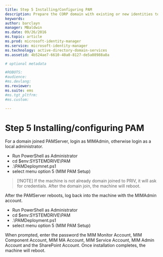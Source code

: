 ```yaml
---
title: Step 5 Installing/Configuring PAM
description: Prepare the CORP domain with existing or new identities to be managed by Privileged Identity Manager using scripts
keywords:
author: barclayn
manager: MBaldwin
ms.date: 09/26/2016
ms.topic: article
ms.prod: microsoft-identity-manager
ms.service: microsoft-identity-manager
ms.technology: active-directory-domain-services
ms.assetid: 4b524ae7-6610-40a0-8127-de5a08988a8a

# optional metadata

#ROBOTS:
#audience:
#ms.devlang:
ms.reviewer:
ms.suite: ems
#ms.tgt_pltfrm:
#ms.custom:

---
```

# Step 5 Installing/configuring PAM

For a domain joined PAMServer, login as MIMAdmin, otherwise login as a local administrator.
  * Run PowerShell as Administrator
  * cd $env:SYSTEMDRIVE\PAM
  * .\PAMDeploymnet.ps1
  * select menu option 5 (MIM PAM Setup)

>[!NOTE] If the machine is not already domain joined to PRIV, it will ask for credentials. After the domain join, the machine will reboot.

After the PAMServer reboots, log back into the machine with the MIMAdmin account.

  * Run PowerShell as Administrator
  * cd $env:SYSTEMDRIVE\PAM
  * .\PAMDeployment.ps1
  * select menu option 5 (MIM PAM Setup)

  When prompted, enter the password the MIM Monitor Account, MIM Component Account, MIM MA Account, MIM Service Account, MIM Admin Account and the SharePoint Account.
  Once installation completes, the machine will reboot.
